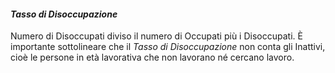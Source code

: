 #### **_Tasso di Disoccupazione_**

Numero di Disoccupati diviso il numero di Occupati più i Disoccupati.
È importante sottolineare che il _Tasso di Disoccupazione_ non conta gli Inattivi, cioè le persone in età lavorativa che non lavorano né cercano lavoro.

